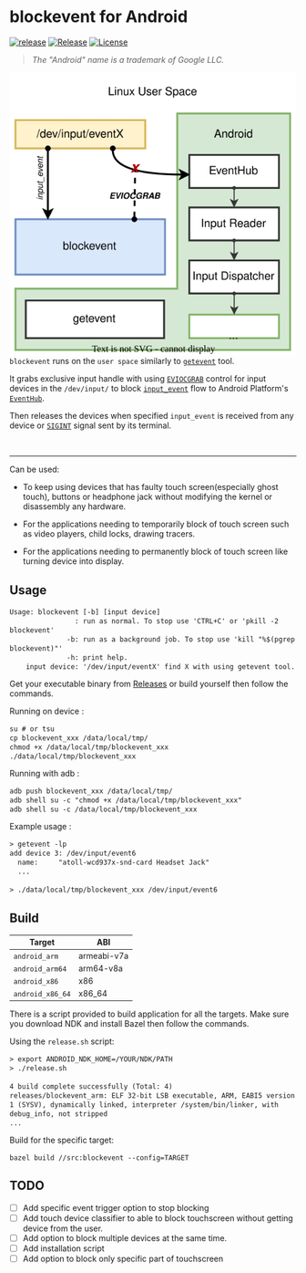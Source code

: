 # blockevent for Android

[![release](https://github.com/nmelihsensoy/blockevent/actions/workflows/main.yml/badge.svg)](https://github.com/nmelihsensoy/curly-octo-adventure/actions?query=workflow%3Arelease)
[![Release](https://img.shields.io/github/v/release/nmelihsensoy/blockevent?display_name=tag&sort=semver)](https://github.com/nmelihsensoy/blockevent/releases/latest)
[![License](https://img.shields.io/badge/License-Apache_2.0-blue.svg)](LICENSE)

> *The "Android" name is a trademark of Google LLC.*

<img align="left" src="diagram.svg">

`blockevent` runs on the `user space` similarly to [`getevent`](https://source.android.com/devices/input/getevent) tool.

It grabs exclusive input handle with using [`EVIOCGRAB`](https://github.com/torvalds/linux/blob/5bfc75d92efd494db37f5c4c173d3639d4772966/include/uapi/linux/input.h#L183) control for input devices in the `/dev/input/` to block [`input_event`](https://github.com/torvalds/linux/blob/169387e2aa291a4e3cb856053730fe99d6cec06f/include/uapi/linux/input.h#L28) flow to Android Platform's [`EventHub`](https://cs.android.com/android/platform/superproject/+/master:frameworks/native/services/inputflinger/reader/EventHub.cpp;l=672?q=EventHub&ss=android%2Fplatform%2Fsuperproject).

Then releases the devices when specified `input_event` is received from any device or [`SIGINT`](https://en.wikipedia.org/wiki/Signal_(IPC)#SIGINT) signal sent by its terminal.

<br clear="left"/>

---

Can be used:

- To keep using devices that has faulty touch screen(especially ghost touch), buttons or headphone jack without modifying the kernel or disassembly any hardware.

- For the applications needing to temporarily block of touch screen such as video players, child locks, drawing tracers.

- For the applications needing to permanently block of touch screen like turning device into display.

## Usage

```
Usage: blockevent [-b] [input device]
                : run as normal. To stop use 'CTRL+C' or 'pkill -2 blockevent'
              -b: run as a background job. To stop use 'kill "%$(pgrep blockevent)"'
              -h: print help.
    input device: '/dev/input/eventX' find X with using getevent tool.
```

Get your executable binary from [Releases](https://github.com/nmelihsensoy/blockevent/releases) or build yourself then follow the commands.

Running on device :

```
su # or tsu
cp blockevent_xxx /data/local/tmp/
chmod +x /data/local/tmp/blockevent_xxx
./data/local/tmp/blockevent_xxx
```

Running with adb :

```
adb push blockevent_xxx /data/local/tmp/
adb shell su -c "chmod +x /data/local/tmp/blockevent_xxx"
adb shell su -c /data/local/tmp/blockevent_xxx
```

Example usage :

```console
> getevent -lp
add device 3: /dev/input/event6
  name:     "atoll-wcd937x-snd-card Headset Jack"
  ...

> ./data/local/tmp/blockevent_xxx /dev/input/event6
```

## Build

| Target | ABI |
| --- | ----------- |
| `android_arm` | armeabi-v7a |
| `android_arm64` | arm64-v8a |
| `android_x86` | x86 |
| `android_x86_64` | x86_64 |

There is a script provided to build application for all the targets. Make sure you download NDK and install Bazel then follow the commands.

Using the `release.sh` script:

```console
> export ANDROID_NDK_HOME=/YOUR/NDK/PATH
> ./release.sh

4 build complete successfully (Total: 4)
releases/blockevent_arm: ELF 32-bit LSB executable, ARM, EABI5 version 1 (SYSV), dynamically linked, interpreter /system/bin/linker, with debug_info, not stripped
...
```

Build for the specific target:

```
bazel build //src:blockevent --config=TARGET
```

## TODO

- [ ] Add specific event trigger option to stop blocking
- [ ] Add touch device classifier to able to block touchscreen without getting device from the user.
- [ ] Add option to block multiple devices at the same time.
- [ ] Add installation script
- [ ] Add option to block only specific part of touchscreen 